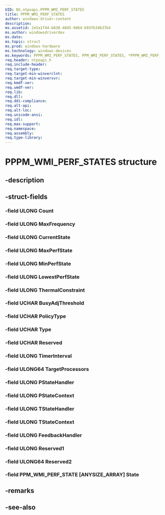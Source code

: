 ```yaml
---
UID: NS.ntpoapi.PPPM_WMI_PERF_STATES
title: PPPM_WMI_PERF_STATES
author: windows-driver-content
description: 
ms.assetid: 2e5a1f44-b830-4845-9d64-b93fb34b37b4
ms.author: windowsdriverdev
ms.date: 
ms.topic: struct
ms.prod: windows-hardware
ms.technology: windows-devices
ms.keywords: PPPM_WMI_PERF_STATES, PPM_WMI_PERF_STATES, *PPPM_WMI_PERF_STATES
req.header: ntpoapi.h
req.include-header:
req.target-type:
req.target-min-winverclnt:
req.target-min-winversvr:
req.kmdf-ver:
req.umdf-ver:
req.lib:
req.dll:
req.ddi-compliance:
req.alt-api:
req.alt-loc:
req.unicode-ansi:
req.idl:
req.max-support:
req.namespace:
req.assembly:
req.type-library:
---
```


# PPPM_WMI_PERF_STATES structure

## -description



## -struct-fields

### -field ULONG Count			
 	
### -field ULONG MaxFrequency			
 	
### -field ULONG CurrentState			
 	
### -field ULONG MaxPerfState			
 	
### -field ULONG MinPerfState			
 	
### -field ULONG LowestPerfState			
 	
### -field ULONG ThermalConstraint			
 	
### -field UCHAR BusyAdjThreshold			
 	
### -field UCHAR PolicyType			
 	
### -field UCHAR Type			
 	
### -field UCHAR Reserved			
 	
### -field ULONG TimerInterval			
 	
### -field ULONG64 TargetProcessors			
 	
### -field ULONG PStateHandler			
 	
### -field ULONG PStateContext			
 	
### -field ULONG TStateHandler			
 	
### -field ULONG TStateContext			
 	
### -field ULONG FeedbackHandler			
 	
### -field ULONG Reserved1			
 	
### -field ULONG64 Reserved2			
 	
### -field PPM_WMI_PERF_STATE [ANYSIZE_ARRAY] State			
 	
## -remarks

## -see-also